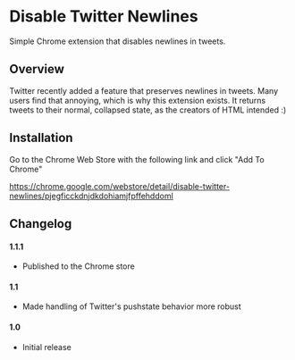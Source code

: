 Disable Twitter Newlines
========================

Simple Chrome extension that disables newlines in tweets.

Overview
--------

Twitter recently added a feature that preserves newlines in tweets.
Many users find that annoying, which is why this extension exists.
It returns tweets to their normal, collapsed state, as the creators of HTML intended :)

Installation
------------

Go to the Chrome Web Store with the following link and click "Add To Chrome"

https://chrome.google.com/webstore/detail/disable-twitter-newlines/pjegficckdnjdkdohiamjfpffehddoml

Changelog
---------

#### 1.1.1 ####

* Published to the Chrome store

#### 1.1 ####

* Made handling of Twitter's pushstate behavior more robust

#### 1.0 ####

* Initial release